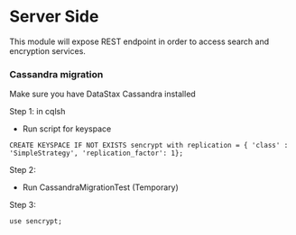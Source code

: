 
# Server Side

This module will expose REST endpoint in order to access search and encryption services.



### Cassandra migration
Make sure you have DataStax Cassandra installed

Step 1: in cqlsh

- Run script for keyspace
```
CREATE KEYSPACE IF NOT EXISTS sencrypt with replication = { 'class' : 'SimpleStrategy', 'replication_factor': 1};
```

Step 2:
- Run CassandraMigrationTest (Temporary)


Step 3: 

```
use sencrypt;
```